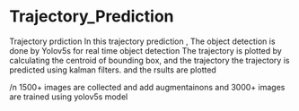 # Trajectory_Prediction
Trajectory prdiction
In this trajectory prediction , The object detection is done by Yolov5s for real time object detection
The trajectory is plotted by calculating the centroid of bounding box, and the trajectory 
the trajectory is predicted using kalman filters.
and the rsults are plotted



/n 1500+ images are collected and add augmentainons and 3000+ images are trained using yolov5s model
